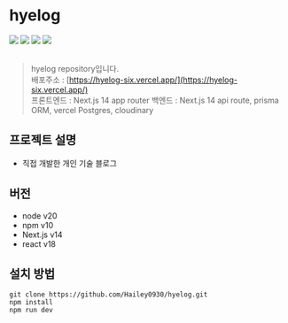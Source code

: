 # hyelog

<div>
<img src="https://img.shields.io/badge/Next.js-000000?style=flat-square&logo=Next.js&logoColor=white"/>
<img src="https://img.shields.io/badge/Typescript-3178C6?style=flat-square&logo=Typescript&logoColor=white"/>
<img src="https://img.shields.io/badge/Prisma-2D3748?style=flat-square&logo=Prisma&logoColor=white"/>
<img src="https://img.shields.io/badge/Vercel-000000?style=flat-square&logo=Vercel&logoColor=white"/>
</div> <br />

> hyelog repository입니다. <br />
> 배포주소 : [https://hyelog-six.vercel.app/](https://hyelog-six.vercel.app/) <br />
> 프론트엔드 : Next.js 14 app router
> 백엔드 : Next.js 14 api route, prisma ORM, vercel Postgres, cloudinary

## 프로젝트 설명

- 직접 개발한 개인 기술 블로그

## 버전

- node v20
- npm v10
- Next.js v14
- react v18

## 설치 방법

```
git clone https://github.com/Hailey0930/hyelog.git
npm install
npm run dev
```
